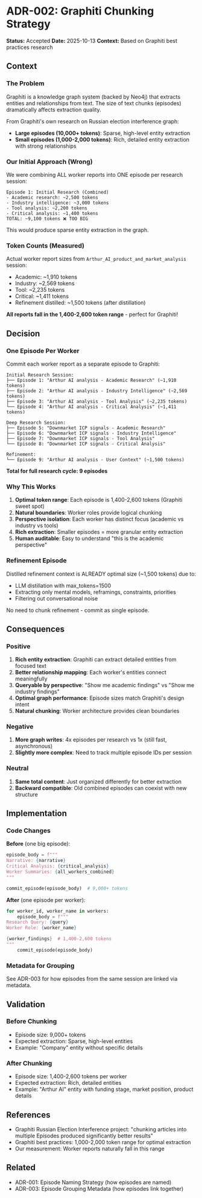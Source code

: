 # ADR-002: Graphiti Chunking Strategy

**Status:** Accepted
**Date:** 2025-10-13
**Context:** Based on Graphiti best practices research

## Context

### The Problem

Graphiti is a knowledge graph system (backed by Neo4j) that extracts entities and relationships from text. The size of text chunks (episodes) dramatically affects extraction quality.

From Graphiti's own research on Russian election interference graph:
- **Large episodes (10,000+ tokens)**: Sparse, high-level entity extraction
- **Small episodes (1,000-2,000 tokens)**: Rich, detailed entity extraction with strong relationships

### Our Initial Approach (Wrong)

We were combining ALL worker reports into ONE episode per research session:

```
Episode 1: Initial Research (Combined)
- Academic research: ~2,500 tokens
- Industry intelligence: ~3,000 tokens
- Tool analysis: ~2,200 tokens
- Critical analysis: ~1,400 tokens
TOTAL: ~9,100 tokens ❌ TOO BIG
```

This would produce sparse entity extraction in the graph.

### Token Counts (Measured)

Actual worker report sizes from `Arthur_AI_product_and_market_analysis` session:
- Academic: ~1,910 tokens
- Industry: ~2,569 tokens
- Tool: ~2,235 tokens
- Critical: ~1,411 tokens
- Refinement distilled: ~1,500 tokens (after distillation)

**All reports fall in the 1,400-2,600 token range** - perfect for Graphiti!

## Decision

### One Episode Per Worker

Commit each worker report as a separate episode to Graphiti:

```
Initial Research Session:
├── Episode 1: "Arthur AI analysis - Academic Research" (~1,910 tokens)
├── Episode 2: "Arthur AI analysis - Industry Intelligence" (~2,569 tokens)
├── Episode 3: "Arthur AI analysis - Tool Analysis" (~2,235 tokens)
└── Episode 4: "Arthur AI analysis - Critical Analysis" (~1,411 tokens)

Deep Research Session:
├── Episode 5: "Downmarket ICP signals - Academic Research"
├── Episode 6: "Downmarket ICP signals - Industry Intelligence"
├── Episode 7: "Downmarket ICP signals - Tool Analysis"
└── Episode 8: "Downmarket ICP signals - Critical Analysis"

Refinement:
└── Episode 9: "Arthur AI analysis - User Context" (~1,500 tokens)
```

**Total for full research cycle: 9 episodes**

### Why This Works

1. **Optimal token range**: Each episode is 1,400-2,600 tokens (Graphiti sweet spot)
2. **Natural boundaries**: Worker roles provide logical chunking
3. **Perspective isolation**: Each worker has distinct focus (academic vs industry vs tools)
4. **Rich extraction**: Smaller episodes = more granular entity extraction
5. **Human auditable**: Easy to understand "this is the academic perspective"

### Refinement Episode

Distilled refinement context is ALREADY optimal size (~1,500 tokens) due to:
- LLM distillation with max_tokens=1500
- Extracting only mental models, reframings, constraints, priorities
- Filtering out conversational noise

No need to chunk refinement - commit as single episode.

## Consequences

### Positive

1. **Rich entity extraction**: Graphiti can extract detailed entities from focused text
2. **Better relationship mapping**: Each worker's entities connect meaningfully
3. **Queryable by perspective**: "Show me academic findings" vs "Show me industry findings"
4. **Optimal graph performance**: Episode sizes match Graphiti's design intent
5. **Natural chunking**: Worker architecture provides clean boundaries

### Negative

1. **More graph writes**: 4x episodes per research vs 1x (still fast, asynchronous)
2. **Slightly more complex**: Need to track multiple episode IDs per session

### Neutral

1. **Same total content**: Just organized differently for better extraction
2. **Backward compatible**: Old combined episodes can coexist with new structure

## Implementation

### Code Changes

**Before** (one big episode):
```python
episode_body = f"""
Narrative: {narrative}
Critical Analysis: {critical_analysis}
Worker Summaries: {all_workers_combined}
"""

commit_episode(episode_body)  # 9,000+ tokens
```

**After** (one episode per worker):
```python
for worker_id, worker_name in workers:
    episode_body = f"""
Research Query: {query}
Worker Role: {worker_name}

{worker_findings}  # 1,400-2,600 tokens
"""
    commit_episode(episode_body)
```

### Metadata for Grouping

See ADR-003 for how episodes from the same session are linked via metadata.

## Validation

### Before Chunking
- Episode size: 9,000+ tokens
- Expected extraction: Sparse, high-level entities
- Example: "Company" entity without specific details

### After Chunking
- Episode size: 1,400-2,600 tokens per worker
- Expected extraction: Rich, detailed entities
- Example: "Arthur AI" entity with funding stage, market position, product details

## References

- Graphiti Russian Election Interference project: "chunking articles into multiple Episodes produced significantly better results"
- Graphiti best practices: 1,000-2,000 token range for optimal extraction
- Our measurement: Worker reports naturally fall in this range

## Related

- ADR-001: Episode Naming Strategy (how episodes are named)
- ADR-003: Episode Grouping Metadata (how episodes link together)
